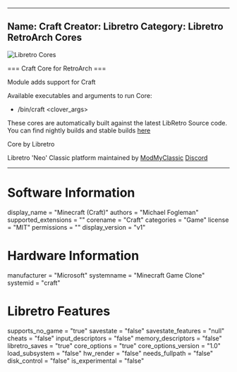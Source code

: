 -----------------------
Name: Craft
Creator: Libretro
Category: Libretro RetroArch Cores
-----------------------
![Libretro Cores](https://modmyclassic.com/wp-content/uploads/2020/06/LibRetroNeoCoresSmall.png)

=== Craft Core for RetroArch ===

Module adds support for Craft

Available executables and arguments to run Core:
- /bin/craft <rom> <clover_args>

These cores are automatically built against the latest LibRetro Source code. You can find nightly builds and stable builds [here](https://modmyclassic.com/hmodcores)

Core by Libretro

Libretro 'Neo' Classic platform maintained by [ModMyClassic](https://modmyclassic.com) [Discord](https://modmyclassic.com/discord)

-----------------------

# Software Information
display_name = "Minecraft (Craft)"
authors = "Michael Fogleman"
supported_extensions = ""
corename = "Craft"
categories = "Game"
license = "MIT"
permissions = ""
display_version = "v1"

# Hardware Information
manufacturer = "Microsoft"
systemname = "Minecraft Game Clone"
systemid = "craft"

# Libretro Features
supports_no_game = "true"
savestate = "false"
savestate_features = "null"
cheats = "false"
input_descriptors = "false"
memory_descriptors = "false"
libretro_saves = "true"
core_options = "true"
core_options_version = "1.0"
load_subsystem = "false"
hw_render = "false"
needs_fullpath = "false"
disk_control = "false"
is_experimental = "false"
